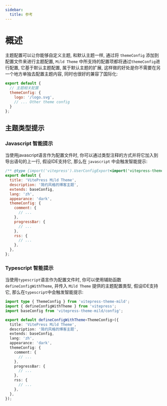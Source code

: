 ```yaml
---
sidebar:
  title: 参考
---
```


# 概述

主题配置可以让你能够自定义主题, 和默认主题一样, 通过将 `themeConfig` 添加到配置文件来进行主题配置, `Mild Theme` 中所支持的配置项都将通过`themeConfig`进行配置, 它基于默认主题配置, 属于默认主题的扩展, 这样做的好处是你不需要在另一个地方单独去配置主题内容, 同时也很好的兼容了国际化:

```js
export default {
  // 主题相关配置
  themeConfig: {
    logo: '/logo.svg',
    // ... Other theme config
  }
};
```

## 主题类型提示

### Javascript 智能提示

当使用javascript语言作为配置文件时, 你可以通过类型注释的方式并将它加入到导出语句的上一行, 假设IDE支持它, 那么在 `javascript` 中会触发智能提示:

```js
/** @type {import('vitepress').UserConfigExport<import('vitepress-theme-mild').ThemeConfig>} */
export default {
  title: 'VitePress Mild Theme',
  description: '简约风格的博客主题',
  extends: baseConfig,
  lang: 'zh',
  appearance: 'dark',
  themeConfig: {
    comment: {
      // ...
    },
    progressBar: {
      // ...
    },
    rss: {
      // ...
    },
  },
};
```

### Typescript 智能提示

当使用`typescript`语言作为配置文件时, 你可以使用辅助函数`defineConfigWithTheme`, 并传入 `Mild Theme` 提供的主题配置类型, 假设IDE支持它, 那么在`typescript`中会触发智能提示:

```ts
import type { ThemeConfig } from 'vitepress-theme-mild';
import { defineConfigWithTheme } from 'vitepress';
import baseConfig from 'vitepress-theme-mild/config';

export default defineConfigWithTheme<ThemeConfig>({
  title: 'VitePress Mild Theme',
  description: '简约风格的博客主题',
  extends: baseConfig,
  lang: 'zh',
  appearance: 'dark',
  themeConfig: {
    comment: {
      // ...
    },
    progressBar: {
      // ...
    },
    rss: {
      // ...
    },
  },
});

```
